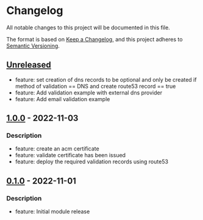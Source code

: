# Changelog
All notable changes to this project will be documented in this file.

The format is based on [Keep a Changelog](https://keepachangelog.com/en/1.0.0/),
and this project adheres to [Semantic Versioning](https://semver.org/spec/v2.0.0.html).

## [Unreleased]
- feature: set creation of dns records to be optional and only be created if method of validation == DNS and create route53 record == true
- feature: Add validation example with external dns provider
- feature: Add email validation example

## [1.0.0] - 2022-11-03
### Description
- feature: create an acm certificate
- feature: validate certificate has been issued
- feature: deploy the required validation records using route53

## [0.1.0] - 2022-11-01
### Description
- feature: Initial module release

[Unreleased]: https://github.com/boldlink/terraform-aws-acm/compare/1.0.0...HEAD
[1.0.0]: https://github.com/boldlink/terraform-aws-acm/releases/tag/1.0.0
[0.1.0]: https://github.com/boldlink/terraform-aws-acm/releases/tag/0.1.0
